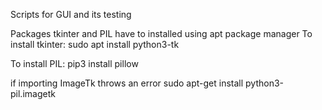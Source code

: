Scripts for GUI and its testing

Packages tkinter and PIL have to installed using apt package manager
To install tkinter:
sudo apt install python3-tk


To install PIL:
pip3 install pillow

if importing ImageTk throws an error
sudo apt-get install python3-pil.imagetk

